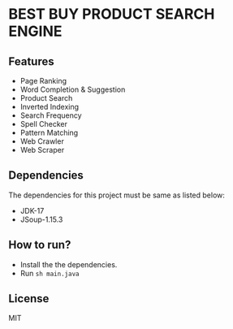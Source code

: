 # BEST BUY PRODUCT SEARCH ENGINE

## Features

- Page Ranking
- Word Completion & Suggestion
- Product Search
- Inverted Indexing
- Search Frequency
- Spell Checker
- Pattern Matching
- Web Crawler
- Web Scraper

## Dependencies

The dependencies for this project must be same as listed below:
- JDK-17
- JSoup-1.15.3

## How to run?

- Install the the dependencies.
- Run ```sh main.java```

## License

MIT